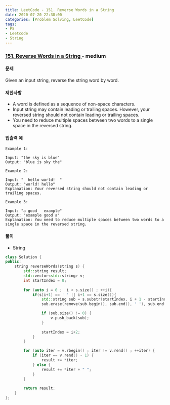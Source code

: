 ```yaml
---
title: LeetCode - 151. Reverse Words in a String
date: 2020-07-20 22:38:00
categories: [Problem Solving, LeetCode]
tags:
- PS
- Leetcode
- String
---
```


### [ 151. Reverse Words in a String ](https://leetcode.com/problems/reverse-words-in-a-string/) - medium

#### 문제

Given an input string, reverse the string word by word.

#### 제한사항

- A word is defined as a sequence of non-space characters.
- Input string may contain leading or trailing spaces. However, your reversed string should not contain leading or trailing spaces.
- You need to reduce multiple spaces between two words to a single space in the reversed string.


#### 입출력 예

```
Example 1:

Input: "the sky is blue"
Output: "blue is sky the"
```

```
Example 2:

Input: "  hello world!  "
Output: "world! hello"
Explanation: Your reversed string should not contain leading or trailing spaces.
```

```
Example 3:

Input: "a good   example"
Output: "example good a"
Explanation: You need to reduce multiple spaces between two words to a single space in the reversed string.
```

#### 풀이
- String

```cpp
class Solution {
public:
    string reverseWords(string s) {
        std::string result;
        std::vector<std::string> v;
        int startIndex = 0;
        
        for (auto i = 0 ;  i < s.size() ; ++i){
            if(s[i+1] == ' ' || i+1 == s.size()){
                std::string sub = s.substr(startIndex, i + 1 - startIndex);
                sub.erase(remove(sub.begin(), sub.end(), ' '), sub.end());

                if (sub.size() != 0) {
                    v.push_back(sub);
                }
                                
                startIndex = i+2;
            }
        }

        for (auto iter = v.rbegin() ; iter != v.rend() ; ++iter) {
            if (iter == v.rend() - 1) {
                result += *iter;            
            } else {
                result += *iter + " ";
            }
        }
        
        return result;
    }
};
```
